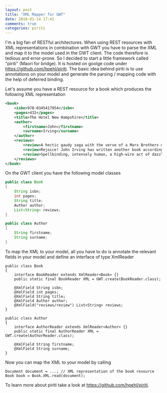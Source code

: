 ```yaml
---
layout: post
title: "XML Mapper for GWT"
date: 2010-01-14 17:41
comments: true
categories: piriti
---
```

I'm a big fan of RESTful architectures. When using REST resources with XML representations in combination with GWT 
you have to parse the XML and map it to the model used in the GWT client. The code therefore is tedious and 
error-prone. So I decided to start a little framework called "piriti" (Maori for bridge). It is hosted on goolge code 
under <https://github.com/hpehl/piriti>. The basic idea behind piriti is to use annotations on your model and generate 
the parsing / mapping code with the help of deferred binding.<!-- more -->

Let's assume you have a REST resource for a book which produces the following XML representation

``` xml
<book>
    <isbn>978-0345417954</isbn>
    <pages>432</pages>
    <title>The Hotel New Hampshire</title>
    <author>
        <firstname>John</firstname>
        <surname>Irving</surname>
    </author>
    <reviews>
        <review>A hectic gaudy saga with the verve of a Marx Brothers movie.</review>
        <review>Rejoice! John Irving has written another book according to your world. You must read this book.</review>
        <review>Spellbinding, intensely human, a high-wire act of dazzling virtuosity.</review>
    </reviews>
</book>
```

On the GWT client you have the following model classes

``` java
public class Book
{
    String isbn;
    int pages;
    String title;
    Author author;
    List<String> reviews;
}

public class Author
{
    String firstname;
    String surname;
}
```

To map the XML to your model, all you have to do is annotate the relevant fields in your model and define an interface 
of type XmlReader<T>

```
public class Book
{
    interface BookReader extends XmlReader<Book> {}
    public static final BookReader XML = GWT.create(BookReader.class);

    @XmlField String isbn;
    @XmlField int pages;
    @XmlField String title;
    @XmlField Author author;
    @XmlField("reviews/review") List<String> reviews;
}

public class Author
{
    interface AuthorReader extends XmlReader<Author> {}
    public static final AuthorReader XML = GWT.create(AuthorReader.class);

    @XmlField String firstname;
    @XmlField String surname;
}
```

Now you can map the XML to your model by calling

    Document document = ...; // XML representation of the book resource
    Book book = Book.XML.read(document);

To learn more about piriti take a look at <https://github.com/hpehl/piriti>.
